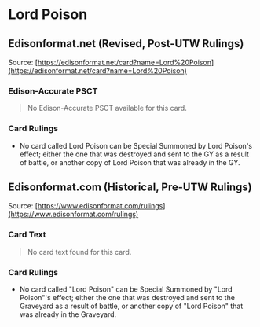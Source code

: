# Lord Poison

## Edisonformat.net (Revised, Post-UTW Rulings)

Source: [https://edisonformat.net/card?name=Lord%20Poison](https://edisonformat.net/card?name=Lord%20Poison)

### Edison-Accurate PSCT

> No Edison-Accurate PSCT available for this card.

### Card Rulings

*   No card called Lord Poison can be Special Summoned by Lord Poison's effect; either the one that was destroyed and sent to the GY as a result of battle, or another copy of Lord Poison that was already in the GY.


## Edisonformat.com (Historical, Pre-UTW Rulings)

Source: [https://www.edisonformat.com/rulings](https://www.edisonformat.com/rulings)

### Card Text

> No card text found for this card.

### Card Rulings

*   No card called "Lord Poison" can be Special Summoned by "Lord Poison"'s effect; either the one that was destroyed and sent to the Graveyard as a result of battle, or another copy of "Lord Poison" that was already in the Graveyard.



